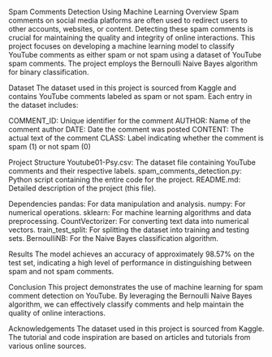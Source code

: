 Spam Comments Detection Using Machine Learning
Overview
Spam comments on social media platforms are often used to redirect users to other accounts, websites, or content. Detecting these spam comments is crucial for maintaining the quality and integrity of online interactions. This project focuses on developing a machine learning model to classify YouTube comments as either spam or not spam using a dataset of YouTube spam comments. The project employs the Bernoulli Naive Bayes algorithm for binary classification.

Dataset
The dataset used in this project is sourced from Kaggle and contains YouTube comments labeled as spam or not spam. Each entry in the dataset includes:

COMMENT_ID: Unique identifier for the comment
AUTHOR: Name of the comment author
DATE: Date the comment was posted
CONTENT: The actual text of the comment
CLASS: Label indicating whether the comment is spam (1) or not spam (0)

Project Structure
Youtube01-Psy.csv: The dataset file containing YouTube comments and their respective labels.
spam_comments_detection.py: Python script containing the entire code for the project.
README.md: Detailed description of the project (this file).

Dependencies
pandas: For data manipulation and analysis.
numpy: For numerical operations.
sklearn: For machine learning algorithms and data preprocessing.
CountVectorizer: For converting text data into numerical vectors.
train_test_split: For splitting the dataset into training and testing sets.
BernoulliNB: For the Naive Bayes classification algorithm.

Results
The model achieves an accuracy of approximately 98.57% on the test set, indicating a high level of performance in distinguishing between spam and not spam comments.

Conclusion
This project demonstrates the use of machine learning for spam comment detection on YouTube. By leveraging the Bernoulli Naive Bayes algorithm, we can effectively classify comments and help maintain the quality of online interactions.

Acknowledgements
The dataset used in this project is sourced from Kaggle.
The tutorial and code inspiration are based on articles and tutorials from various online sources.
